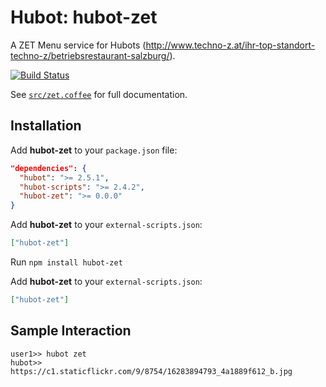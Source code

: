 # Hubot: hubot-zet

A ZET Menu service for Hubots (http://www.techno-z.at/ihr-top-standort-techno-z/betriebsrestaurant-salzburg/).

[![Build Status](https://travis-ci.org/tholu/hubot-zet.png?branch=master)](https://travis-ci.org/tholu/hubot-zet)

See [`src/zet.coffee`](src/zet.coffee) for full documentation.

## Installation

Add **hubot-zet** to your `package.json` file:

```json
"dependencies": {
  "hubot": ">= 2.5.1",
  "hubot-scripts": ">= 2.4.2",
  "hubot-zet": ">= 0.0.0"
}
```

Add **hubot-zet** to your `external-scripts.json`:

```json
["hubot-zet"]
```

Run `npm install hubot-zet`

Add **hubot-zet** to your `external-scripts.json`:

```json
["hubot-zet"]
```

## Sample Interaction

```
user1>> hubot zet
hubot>> https://c1.staticflickr.com/9/8754/16283894793_4a1889f612_b.jpg
```
